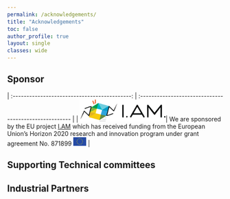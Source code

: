 ```yaml
---
permalink: /acknowledgements/
title: "Acknowledgements"
toc: false
author_profile: true 
layout: single 
classes: wide
---
```

Sponsor
------------

| :-------------------------------------------: | :----------------------------------------------------- | 
| <img src="/docs/assets/images/sponsors/I-AM-logo.png" alt="drawing" width="200"/>| We are sponsored by the EU project [I.AM](https://i-am-project.eu/) which has received funding from the European Union’s Horizon 2020 research and innovation program  under  grant agreement No.  871899 <img src="/docs/assets/images/sponsors/eu-logo.png" alt="drawing" width="30"/> |

Supporting Technical committees
------------

Industrial Partners
------------

